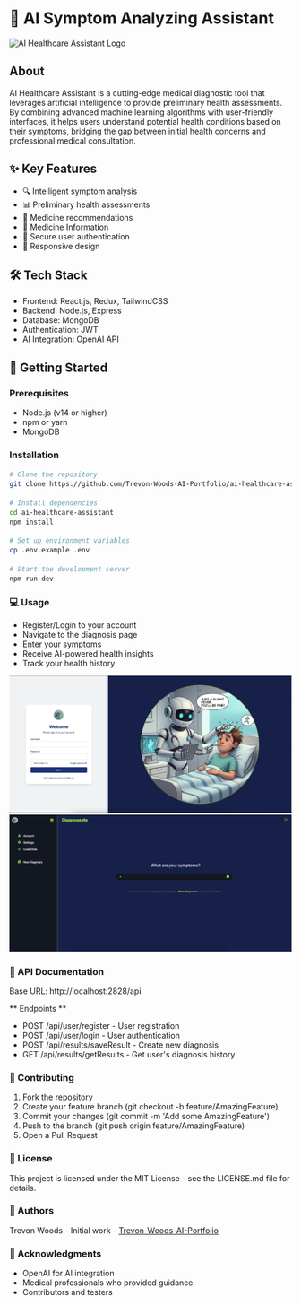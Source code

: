 # 🤖 AI Symptom Analyzing Assistant

![AI Healthcare Assistant Logo](./src/assets/Logo.png)

## About
AI Healthcare Assistant is a cutting-edge medical diagnostic tool that leverages artificial intelligence to provide preliminary health assessments. By combining advanced machine learning algorithms with user-friendly interfaces, it helps users understand potential health conditions based on their symptoms, bridging the gap between initial health concerns and professional medical consultation.

## ✨ Key Features
- 🔍 Intelligent symptom analysis
- 📊 Preliminary health assessments
- 💊 Medicine recommendations
- 💊 Medicine Information
- 🔐 Secure user authentication
- 📱 Responsive design

## 🛠 Tech Stack
- Frontend: React.js, Redux, TailwindCSS
- Backend: Node.js, Express
- Database: MongoDB
- Authentication: JWT
- AI Integration: OpenAI API

## 🚀 Getting Started

### Prerequisites
- Node.js (v14 or higher)
- npm or yarn
- MongoDB

### Installation
```bash
# Clone the repository
git clone https://github.com/Trevon-Woods-AI-Portfolio/ai-healthcare-assistant.git

# Install dependencies
cd ai-healthcare-assistant
npm install

# Set up environment variables
cp .env.example .env

# Start the development server
npm run dev
```

### 💻 Usage

- Register/Login to your account 
- Navigate to the diagnosis page
- Enter your symptoms
- Receive AI-powered health insights
- Track your health history

![App Screenshot](./images/login.jpg)
![App Screenshot](./images/search.jpg)


### 📝 API Documentation
Base URL: http://localhost:2828/api

** Endpoints **
- POST /api/user/register - User registration
- POST /api/user/login - User authentication
- POST /api/results/saveResult - Create new diagnosis
- GET /api/results/getResults - Get user's diagnosis history

### 🤝 Contributing
1. Fork the repository
2. Create your feature branch (git checkout -b feature/AmazingFeature)
3. Commit your changes (git commit -m 'Add some AmazingFeature')
4. Push to the branch (git push origin feature/AmazingFeature)
5. Open a Pull Request

### 📄 License
This project is licensed under the MIT License - see the LICENSE.md file for details.

### 👥 Authors
Trevon Woods - Initial work - [Trevon-Woods-AI-Portfolio](https://github.com/Trevon-Woods-AI-Portfolio)

### 🙏 Acknowledgments
- OpenAI for AI integration
- Medical professionals who provided guidance
- Contributors and testers
